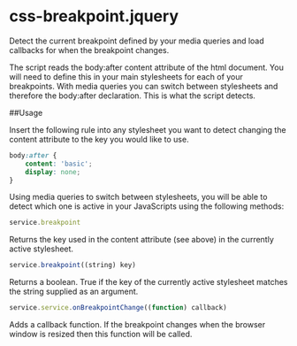 css-breakpoint.jquery
=====================

Detect the current breakpoint defined by your media queries and load callbacks for when the breakpoint changes.

The script reads the body:after content attribute of the html document. You will need to define this in your main stylesheets for each of your breakpoints. With media queries you can switch between stylesheets and therefore the body:after declaration. This is what the script detects.

##Usage

Insert the following rule into any stylesheet you want to detect changing the content attribute to the key you would like to use.

````css
body:after {
    content: 'basic';
    display: none;
}
````

Using media queries to switch between stylesheets, you will be able to detect which one is active in your JavaScripts using the following methods:

````js
service.breakpoint
````
Returns the key used in the content attribute (see above) in the currently active stylesheet.

````js
service.breakpoint((string) key)
````
Returns a boolean. True if the key of the currently active stylesheet matches the string supplied as an argument.

````js
service.service.onBreakpointChange((function) callback)
````
Adds a callback function. If the breakpoint changes when the browser window is resized then this function will be called.

